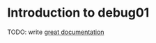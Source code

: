 # Introduction to debug01

TODO: write [great documentation](http://jacobian.org/writing/what-to-write/)
